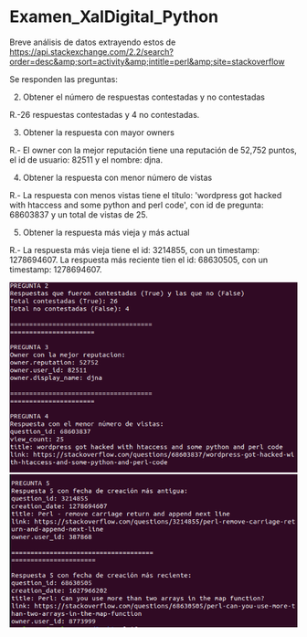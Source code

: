 # Examen_XalDigital_Python
Breve análisis de datos extrayendo estos de https://api.stackexchange.com/2.2/search?order=desc&amp;sort=activity&amp;intitle=perl&amp;site=stackoverflow

Se responden las preguntas: 

2. Obtener el número de respuestas contestadas y no contestadas

R.-26 respuestas contestadas y 4 no contestadas.

3. Obtener la respuesta con mayor owners

R.- El owner con la mejor reputación tiene una reputación de 52,752 puntos, el id de usuario: 82511 y el nombre: djna.

4. Obtener la respuesta con menor número de vistas

R.- La respuesta con menos vistas tiene el título: 'wordpress got hacked with htaccess and some python and perl code', con id de pregunta: 68603837
y un total de vistas de 25.

5. Obtener la respuesta más vieja y más actual

R.- La respuesta más vieja tiene el id: 3214855, con un timestamp: 1278694607.
La respuesta más reciente tien el id: 68630505, con un timestamp: 1278694607.

![alt text](https://github.com/carlosrn98/Examen_XalDigital_Python/blob/master/2a4.png?raw=true)
![alt text](https://github.com/carlosrn98/Examen_XalDigital_Python/blob/master/5.png?raw=true)
